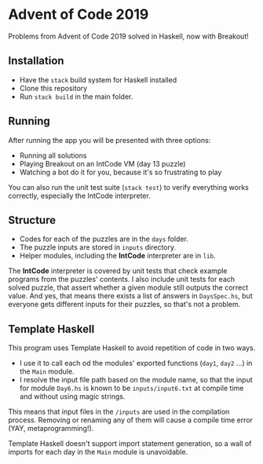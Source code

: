 # Advent of Code 2019

Problems from Advent of Code 2019 solved in Haskell, now with Breakout!

## Installation

* Have the `stack` build system for Haskell installed
* Clone this repository
* Run `stack build` in the main folder.

## Running

After running the app you will be presented with three options:
* Running all solutions
* Playing Breakout on an IntCode VM (day 13 puzzle)
* Watching a bot do it for you, because it's so frustrating to play

You can also run the unit test suite (`stack test`) to verify everything works correctly, especially the IntCode interpreter.

## Structure

* Codes for each of the puzzles are in the `days` folder.
* The puzzle inputs are stored in `inputs` directory.
* Helper modules, including the **IntCode** interpreter are in `lib`.

The **IntCode** interpreter is covered by unit tests that check example programs from the puzzles' contents.
I also include unit tests for each solved puzzle, that assert whether a given module still outputs the correct value.
And yes, that means there exists a list of answers in `DaysSpec.hs`, but everyone gets different inputs for their puzzles, so that's not a problem.

## Template Haskell

This program uses Template Haskell to avoid repetition of code in two ways.
* I use it to call each od the modules' exported functions (`day1`, `day2` ...) in the `Main` module.
* I resolve the input file path based on the module name, so that the input for module `Day6.hs` is known to be `inputs/input6.txt` at compile time and without using magic strings.

This means that input files in the `/inputs` are used in the compilation process. Removing or renaming any of them will cause a compile time error (YAY, metaprogramming!).

Template Haskell doesn't support import statement generation, so a wall of imports for each day in the `Main` module is unavoidable.
